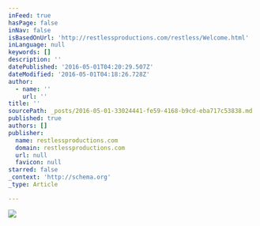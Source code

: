 ```yaml
---
inFeed: true
hasPage: false
inNav: false
isBasedOnUrl: 'http://restlessproductions.com/restless/Welcome.html'
inLanguage: null
keywords: []
description: ''
datePublished: '2016-05-01T04:20:29.507Z'
dateModified: '2016-05-01T04:18:26.728Z'
author:
  - name: ''
    url: ''
title: ''
sourcePath: _posts/2016-05-01-33024441-fe59-4168-b9cd-eba717c53838.md
published: true
authors: []
publisher:
  name: restlessproductions.com
  domain: restlessproductions.com
  url: null
  favicon: null
starred: false
_context: 'http://schema.org'
_type: Article

---
```

![](https://s3-us-west-2.amazonaws.com/the-grid-img/p/972e0de6b87d39481965960ac0e27f39d9916cb1.png)